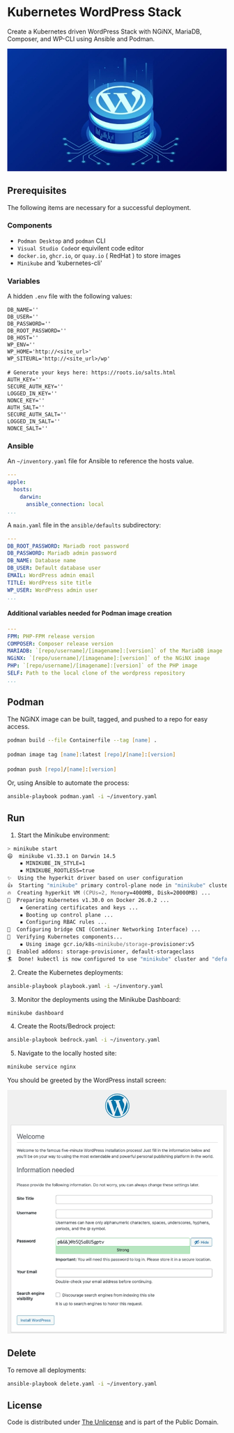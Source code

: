 # Kubernetes WordPress Stack

Create a Kubernetes driven WordPress Stack with NGiNX, MariaDB, Composer, and WP-CLI using Ansible and Podman.

![Stack](images/stack.webp)
 
## Prerequisites

The following items are necessary for a successful deployment.

### Components

- `Podman Desktop` and `podman` CLI
- `Visual Studio Code`or equivilent code editor
- `docker.io`, `ghcr.io`, or `quay.io` ( RedHat ) to store images
- `Minikube` and 'kubernetes-cli'

### Variables

A hidden `.env` file with the following values:

``` Dotenv
DB_NAME=''
DB_USER=''
DB_PASSWORD=''
DB_ROOT_PASSWORD=''
DB_HOST=''
WP_ENV=''
WP_HOME='http://<site_url>'
WP_SITEURL='http://<site_url>/wp'

# Generate your keys here: https://roots.io/salts.html
AUTH_KEY=''
SECURE_AUTH_KEY=''
LOGGED_IN_KEY=''
NONCE_KEY=''
AUTH_SALT=''
SECURE_AUTH_SALT=''
LOGGED_IN_SALT=''
NONCE_SALT=''
```

### Ansible

An `~/inventory.yaml` file for Ansible to reference the hosts value.

``` yaml
---
apple:
  hosts:
    darwin:
      ansible_connection: local
...
```

A `main.yaml` file in the `ansible/defaults` subdirectory:

``` yaml
---
DB_ROOT_PASSWORD: Mariadb root password
DB_PASSWORD: Mariadb admin password
DB_NAME: Database name
DB_USER: Default database user
EMAIL: WordPress admin email
TITLE: WordPress site title
WP_USER: WordPress admin user
...
```

#### Additional variables needed for Podman image creation

``` yaml
---
FPM: PHP-FPM release version
COMPOSER: Composer release version
MARIADB: `[repo/username]/[imagename]:[version]` of the MariaDB image
NGiNX: `[repo/username]/[imagename]:[version]` of the NGiNX image
PHP: `[repo/username]/[imagename]:[version]` of the PHP image
SELF: Path to the local clone of the wordpress repository
...
```

## Podman

The NGiNX image can be built, tagged, and pushed to a repo for easy access.

``` zsh
podman build --file Containerfile --tag [name] .

podman image tag [name]:latest [repo]/[name]:[version]

podman push [repo]/[name]:[version]
```

Or, using Ansible to automate the process:

``` zsh
ansible-playbook podman.yaml -i ~/inventory.yaml
```

## Run

1. Start the Minikube environment:

``` zsh
> minikube start                                                                                 
😄  minikube v1.33.1 on Darwin 14.5
    ▪ MINIKUBE_IN_STYLE=1
    ▪ MINIKUBE_ROOTLESS=true
✨  Using the hyperkit driver based on user configuration
👍  Starting "minikube" primary control-plane node in "minikube" cluster
🔥  Creating hyperkit VM (CPUs=2, Memory=4000MB, Disk=20000MB) ...
🐳  Preparing Kubernetes v1.30.0 on Docker 26.0.2 ...
    ▪ Generating certificates and keys ...
    ▪ Booting up control plane ...
    ▪ Configuring RBAC rules ...
🔗  Configuring bridge CNI (Container Networking Interface) ...
🔎  Verifying Kubernetes components...
    ▪ Using image gcr.io/k8s-minikube/storage-provisioner:v5
🌟  Enabled addons: storage-provisioner, default-storageclass
🏄  Done! kubectl is now configured to use "minikube" cluster and "default" namespace by default
```

2. Create the Kubernetes deployments:

``` zsh
ansible-playbook playbook.yaml -i ~/inventory.yaml
```

3. Monitor the deployments using the Minikube Dashboard:

``` zsh
minikube dashboard
```

4. Create the Roots/Bedrock project:

``` zsh
ansible-playbook bedrock.yaml -i ~/inventory.yaml
```

5. Navigate to the locally hosted site:

``` zsh
minikube service nginx
```

You should be greeted by the WordPress install screen:

![Install](images/install.webp)

## Delete

To remove all deployments:

``` zsh
ansible-playbook delete.yaml -i ~/inventory.yaml
```

## License

Code is distributed under [The Unlicense](https://github.com/farghul/kuberpress/blob/main/LICENSE.md) and is part of the Public Domain.
